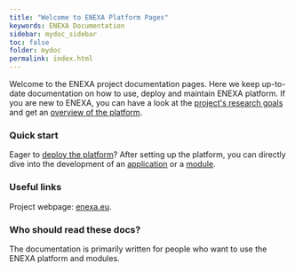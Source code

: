 ```yaml
---
title: "Welcome to ENEXA Platform Pages"
keywords: ENEXA Documentation
sidebar: mydoc_sidebar
toc: false
folder: mydoc
permalink: index.html
---
```


Welcome to the ENEXA project documentation pages.
Here we keep up-to-date documentation on how to use, deploy and maintain ENEXA platform.
If you are new to ENEXA, you can have a look at the [project's research goals](https://enexa.eu/research/) and get an [overview of the platform](overview.html).

### Quick start

Eager to [deploy the platform](quick_guide.html)?
After setting up the platform, you can directly dive into the development of an [application](application_dev.html) or a [module](module_dev.html).

### Useful links

Project webpage: [enexa.eu](https://enexa.eu/).

### Who should read these docs?

The documentation is primarily written for people who want to use the ENEXA platform and modules.


